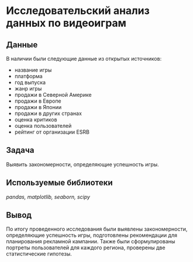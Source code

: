 # Исследовательский анализ данных по видеоиграм


## Данные

В наличии были следующие данные из открытых источников:
- название игры
- платформа
- год выпуска
- жанр игры
- продажи в Северной Америке
- продажи в Европе
- продажи в Японии
- продажи в других странах
- оценка критиков
- оценка пользователей
- рейтинг от организации ESRB

## Задача

Выявить закономерности, определяющие успешность игры.

## Используемые библиотеки
*pandas, matplotlib, seaborn, scipy*

## Вывод
По итогу проведенного исследования были выявлены закономерности, определяющие успешность игры, подготовлены рекомендации для планирования рекламной кампании. Также были сформулированы портреты пользователей для каждого региона, проверены две статистические гипотезы.
